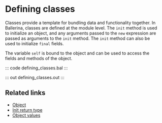 # Defining classes

Classes provide a template for bundling data and functionality together. In Ballerina, classes are defined at the module level. The `init` method is used to initialize an object, and any arguments passed to the `new` expression are passed as arguments to the `init` method. The `init` method can also be used to initialize `final` fields.

The variable `self` is bound to the object and can be used to access the fields and methods of the object.

::: code defining_classes.bal :::

::: out defining_classes.out :::

## Related links
- [Object](/learn/by-example/object/)
- [Init return type](/learn/by-example/init-return-type/)
- [Object values](/learn/by-example/object-values/)
